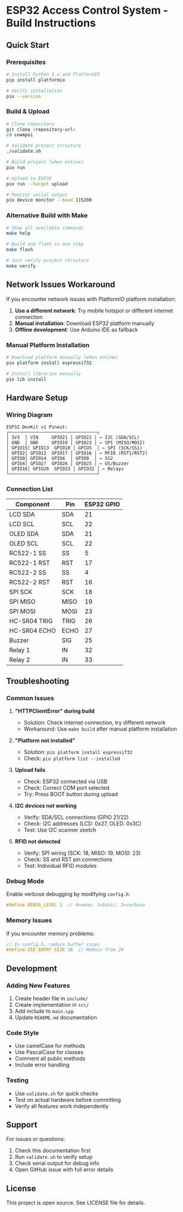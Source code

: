 # ESP32 Access Control System - Build Instructions

## Quick Start

### Prerequisites
```bash
# Install Python 3.x and PlatformIO
pip install platformio

# Verify installation
pio --version
```

### Build & Upload
```bash
# Clone repository
git clone <repository-url>
cd cewmpoi

# Validate project structure
./validate.sh

# Build project (when online)
pio run

# Upload to ESP32
pio run --target upload

# Monitor serial output
pio device monitor --baud 115200
```

### Alternative Build with Make
```bash
# Show all available commands
make help

# Build and flash in one step
make flash

# Just verify project structure
make verify
```

## Network Issues Workaround

If you encounter network issues with PlatformIO platform installation:

1. **Use a different network**: Try mobile hotspot or different internet connection
2. **Manual installation**: Download ESP32 platform manually
3. **Offline development**: Use Arduino IDE as fallback

### Manual Platform Installation
```bash
# Download platform manually (when online)
pio platform install espressif32

# Install libraries manually
pio lib install
```

## Hardware Setup

### Wiring Diagram
```
ESP32 DevKit v1 Pinout:
┌─────────────────────────────────┐
│ 3V3  │ VIN     GPIO21 │ GPIO22 │ ← I2C (SDA/SCL)
│ GND  │ GND     GPIO19 │ GPIO23 │ ← SPI (MISO/MOSI)
│ GPIO15│ GPIO13  GPIO18 │ GPIO5  │ ← SPI (SCK/SS1)
│ GPIO2│ GPIO12  GPIO17 │ GPIO16 │ ← RFID (RST1/RST2)
│ GPIO0│ GPIO14  GPIO4  │ GPIO0  │ ← SS2
│ GPIO4│ GPIO27  GPIO26 │ GPIO25 │ ← US/Buzzer
│ GPIO16│ GPIO26  GPIO33 │ GPIO32 │ ← Relays
└─────────────────────────────────┘
```

### Connection List
| Component | Pin | ESP32 GPIO |
|-----------|-----|------------|
| LCD SDA   | SDA | 21         |
| LCD SCL   | SCL | 22         |
| OLED SDA  | SDA | 21         |
| OLED SCL  | SCL | 22         |
| RC522-1 SS| SS  | 5          |
| RC522-1 RST| RST| 17         |
| RC522-2 SS| SS  | 4          |
| RC522-2 RST| RST| 16         |
| SPI SCK   | SCK | 18         |
| SPI MISO  | MISO| 19         |
| SPI MOSI  | MOSI| 23         |
| HC-SR04 TRIG| TRIG| 26       |
| HC-SR04 ECHO| ECHO| 27       |
| Buzzer    | SIG | 25         |
| Relay 1   | IN  | 32         |
| Relay 2   | IN  | 33         |

## Troubleshooting

### Common Issues

1. **"HTTPClientError" during build**
   - Solution: Check internet connection, try different network
   - Workaround: Use `make build` after manual platform installation

2. **"Platform not installed"**
   - Solution: `pio platform install espressif32`
   - Check: `pio platform list --installed`

3. **Upload fails**
   - Check: ESP32 connected via USB
   - Check: Correct COM port selected
   - Try: Press BOOT button during upload

4. **I2C devices not working**
   - Verify: SDA/SCL connections (GPIO 21/22)
   - Check: I2C addresses (LCD: 0x27, OLED: 0x3C)
   - Test: Use I2C scanner sketch

5. **RFID not detected**
   - Verify: SPI wiring (SCK: 18, MISO: 19, MOSI: 23)
   - Check: SS and RST pin connections
   - Test: Individual RFID modules

### Debug Mode
Enable verbose debugging by modifying `config.h`:
```cpp
#define DEBUG_LEVEL 2  // 0=none, 1=basic, 2=verbose
```

### Memory Issues
If you encounter memory problems:
```cpp
// In config.h, reduce buffer sizes
#define UID_ENTRY_SIZE 16  // Reduce from 24
```

## Development

### Adding New Features
1. Create header file in `include/`
2. Create implementation in `src/`
3. Add include to `main.cpp`
4. Update `README.md` documentation

### Code Style
- Use camelCase for methods
- Use PascalCase for classes
- Comment all public methods
- Include error handling

### Testing
- Use `validate.sh` for quick checks
- Test on actual hardware before committing
- Verify all features work independently

## Support

For issues or questions:
1. Check this documentation first
2. Run `validate.sh` to verify setup
3. Check serial output for debug info
4. Open GitHub issue with full error details

## License

This project is open source. See LICENSE file for details.
